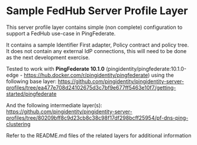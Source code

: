 # Sample FedHub Server Profile Layer

This server profile layer contains simple (non complete) configuration to support a FedHub use-case in PingFederate.

It contains a sample Identifier First adapter, Policy contract and policy tree.  It does not contain any external IdP connections, this will need to be done as the next development exercise.

Tested to work with **PingFederate 10.1.0** (pingidentity/pingfederate:10.1.0-edge - https://hub.docker.com/r/pingidentity/pingfederate) using the following base layer:
https://github.com/pingidentity/pingidentity-server-profiles/tree/ea477e708d24102675d3c7bf9e677ff5463e10f7/getting-started/pingfederate

And the following intermediate layer(s):
https://github.com/pingidentity/pingidentity-server-profiles/tree/80209bff8c9d23cb8c38c98f17df298bcff25954/pf-dns-ping-clustering

Refer to the README.md files of the related layers for additional information
